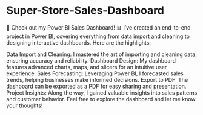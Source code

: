 # Super-Store-Sales-Dashboard
🚀 Check out my Power BI Sales Dashboard! 📊
I’ve created an end-to-end project in Power BI, covering everything from data import and cleaning to designing interactive dashboards. Here are the highlights:

Data Import and Cleaning: I mastered the art of importing and cleaning data, ensuring accuracy and reliability.
Dashboard Design: My dashboard features advanced charts, maps, and slicers for an intuitive user experience.
Sales Forecasting: Leveraging Power BI, I forecasted sales trends, helping businesses make informed decisions.
Export to PDF: The dashboard can be exported as a PDF for easy sharing and presentation.
Project Insights: Along the way, I gained valuable insights into sales patterns and customer behavior.
Feel free to explore the dashboard and let me know your thoughts! 
